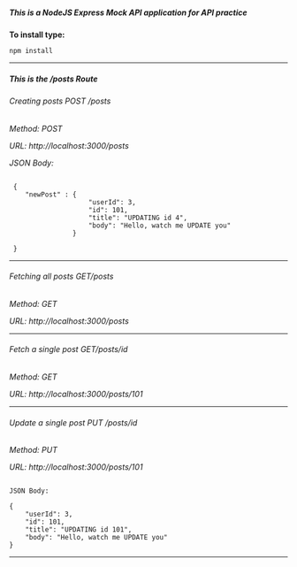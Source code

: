 ##### This is a NodeJS Express Mock API application for API practice 

**To install type:**

```
npm install
```

*********************************************************************************************************************

##### This is the /posts Route

###### Creating posts POST /posts

_Method: POST_

_URL:    http://localhost:3000/posts_

_JSON Body:_


```

 {
    "newPost" : {
	                "userId": 3,
	                "id": 101,
	                "title": "UPDATING id 4",
	                "body": "Hello, watch me UPDATE you"
            	}

 }

 ```


*********************************************************************************************************************

###### Fetching all posts GET/posts

_Method: GET_

_URL:    http://localhost:3000/posts_


*********************************************************************************************************************

###### Fetch a single post GET/posts/id

_Method: GET_

_URL:    http://localhost:3000/posts/101_


*********************************************************************************************************************

###### Update a single post PUT /posts/id

_Method: PUT_

_URL:    http://localhost:3000/posts/101_

```

JSON Body:

{
    "userId": 3,
    "id": 101,
    "title": "UPDATING id 101",
    "body": "Hello, watch me UPDATE you"
}

```

*********************************************************************************************************************
